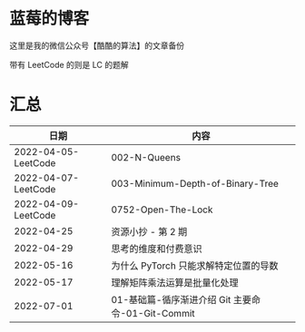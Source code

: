 # 蓝莓的博客
这里是我的微信公众号【酷酷的算法】的文章备份

带有 LeetCode 的则是 LC 的题解

# 汇总

| 日期                | 内容                                              |
| ------------------- | ------------------------------------------------- |
| 2022-04-05-LeetCode | 002-N-Queens                                      |
| 2022-04-07-LeetCode | 003-Minimum-Depth-of-Binary-Tree                  |
| 2022-04-09-LeetCode | 0752-Open-The-Lock                                |
| 2022-04-25          | 资源小抄 - 第 2 期                                |
| 2022-04-29          | 思考的维度和付费意识                              |
| 2022-05-16          | 为什么 PyTorch 只能求解特定位置的导数             |
| 2022-05-17          | 理解矩阵乘法运算是批量化处理                      |
| 2022-07-01          | 01-基础篇-循序渐进介绍 Git 主要命令-01-Git-Commit |

